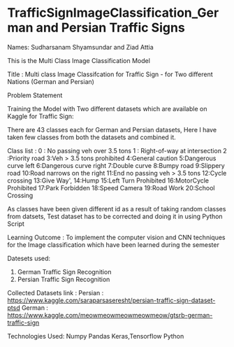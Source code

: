 # TrafficSignImageClassification_German and Persian Traffic Signs

Names: Sudharsanam Shyamsundar and Ziad Attia

This is the Multi Class Image Classification Model



Title : Multi class Image Classifcation for Traffic Sign - for Two different Nations (German and Persian)


Problem Statement 

Training the Model with Two different datasets which are available on Kaggle for  Traffic Sign:

There are 43 classes each for German and Persian datasets, Here I have taken few classes from both the datasets and combined it. 

Class list :
0 : No passing veh over 3.5 tons
1 : Right-of-way at intersection
2 :Priority road
3:Veh > 3.5 tons prohibited
4:General caution
5:Dangerous curve left
6:Dangerous curve right
7:Double curve
8:Bumpy road
9:Slippery road
10:Road narrows on the right
11:End no passing veh > 3.5 tons
12:Cycle crossing
13:Give Way',
14:Hump
15:Left Turn Prohibited
16:MotorCycle Prohibited
17:Park Forbidden
18:Speed Camera
19:Road Work
20:School Crossing


As classes have been given different id as a result of taking random classes from datsets, Test dataset has to be corrected and doing it in using Python Script 

Learning Outcome : To implement the computer vision and CNN techniques for the Image classification which have been learned during the semester 

Datesets used:
1. German Traffic Sign Recognition
2. Persian Traffic Sign Recognition

Collected Datasets link :
Persian : https://www.kaggle.com/saraparsaseresht/persian-traffic-sign-dataset-ptsd
German : https://www.kaggle.com/meowmeowmeowmeowmeow/gtsrb-german-traffic-sign

Technologies Used:
Numpy
Pandas
Keras,Tensorflow 
Python 
